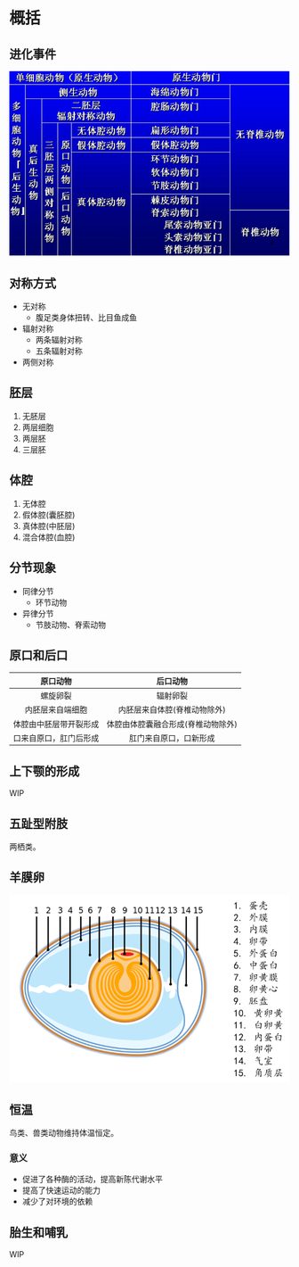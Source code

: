 # 概括

## 进化事件

![进化事件](evolution.png)

## 对称方式

* 无对称
    * 腹足类身体扭转、比目鱼成鱼
* 辐射对称
    * 两条辐射对称
    * 五条辐射对称
* 两侧对称

## 胚层

1. 无胚层
1. 两层细胞
1. 两层胚
1. 三层胚

## 体腔

1. 无体腔
1. 假体腔(囊胚腔)
1. 真体腔(中胚层)
1. 混合体腔(血腔)

## 分节现象

* 同律分节
    * 环节动物
* 异律分节
    * 节肢动物、脊索动物

## 原口和后口

|        原口动物        |              后口动物              |
| :--------------------: | :--------------------------------: |
|        螺旋卵裂        |              辐射卵裂              |
|    内胚层来自端细胞    |    内胚层来自体腔(脊椎动物除外)    |
| 体腔由中胚层带开裂形成 | 体腔由体腔囊融合形成(脊椎动物除外) |
| 口来自原口，肛门后形成 |       肛门来自原口，口新形成       |

## 上下颚的形成

WIP

## 五趾型附肢

两栖类。

## 羊膜卵

![蛋的结构](egg.png)

## 恒温

鸟类、兽类动物维持体温恒定。

### 意义

* 促进了各种酶的活动，提高新陈代谢水平
* 提高了快速运动的能力
* 减少了对环境的依赖

## 胎生和哺乳

WIP